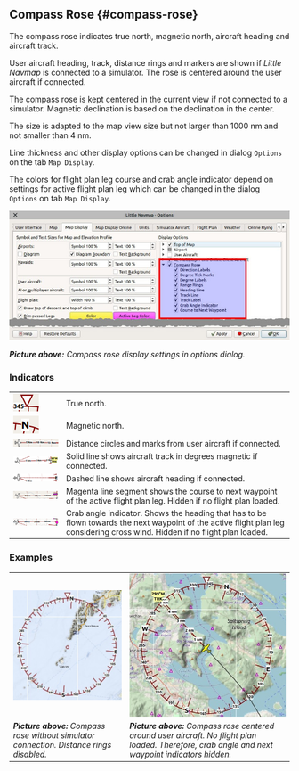 ## Compass Rose {#compass-rose}

The compass rose indicates true north, magnetic north, aircraft heading and aircraft track.

User aircraft heading, track, distance rings and markers are shown if _Little Navmap_ is connected to a simulator. The rose is centered around the user aircraft if connected.

The compass rose is kept centered in the current view if not connected to a simulator. Magnetic declination is based on the declination in the center.

The size is adapted to the map view size but not larger than 1000 nm and not smaller than 4 nm.

Line thickness and other display options can be changed in dialog `Options` on the tab `Map Display`.

The colors for flight plan leg course and crab angle indicator depend on settings for active flight plan leg which can be changed in the dialog `Options` on tab `Map Display`.

![Compass Rose Display Options](../images/compass_rose_opts.jpg "Compass Rose Display Options")

_**Picture above:** Compass rose display settings in options dialog._

### Indicators

| | |
| --- | --- |
| ![True North](../images/legend/compass_rose_true_north.png "True North") | True north. |
| ![Magnetic North](../images/legend/compass_rose_mag_north.png "Magnetic North") | Magnetic north. |
| ![Distance Circles](../images/legend/compass_rose_dist.png "Distance Circles") | Distance circles and marks from user aircraft if connected. |
| ![Aircraft Track](../images/legend/compass_rose_track.png "Aircraft Track") | Solid line shows aircraft track in degrees magnetic if connected. |
| ![Aircraft Heading](../images/legend/compass_rose_heading.png "Aircraft Heading") | Dashed line shows aircraft heading if connected. |
| ![Flight Plan Leg Course](../images/legend/compass_rose_leg.png "Flight Plan Leg Course") | Magenta line segment shows the course to next waypoint of the active flight plan leg. Hidden if no flight plan loaded. |
| ![Crab Angle](../images/legend/compass_rose_crab.png "Crab Angle") | Crab angle indicator. Shows the heading that has to be flown towards the next waypoint of the active flight plan leg considering cross wind. Hidden if no flight plan loaded. |

### Examples
| | |
| --- | --- |
| ![Compass Rose](../images/compass_rose.jpg "Compass Rose") | ![Compass Rose Aircraft](../images/compass_rose_aircraft.jpg "Compass Rose with Aircraft") |
| _**Picture above:** Compass rose without simulator connection. Distance rings disabled._ | _**Picture above:** Compass rose centered around user aircraft. No flight plan loaded. Therefore, crab angle and next waypoint indicators hidden._ |
